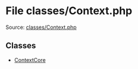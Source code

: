File classes/Context.php
=========

Source: [classes/Context.php](https://github.com/PrestaShop/PrestaShop/blob/1.5.0.15/classes/Context.php)


Classes
-------

* [ContextCore](class.ContextCore.md)

